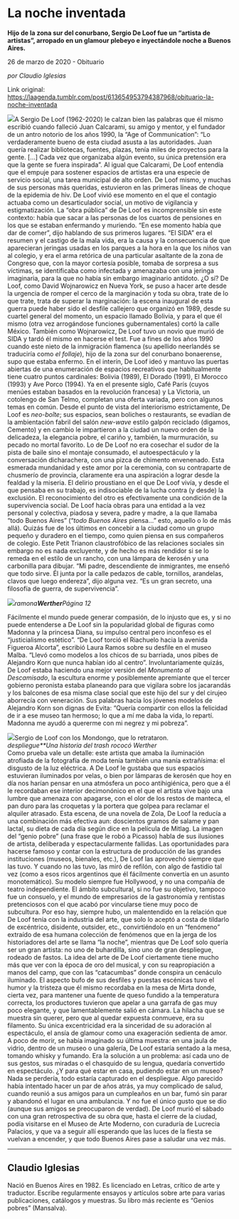 # La noche inventada

**Hijo de la zona sur del conurbano, Sergio De Loof fue un “artista de artistas”, arropado en un glamour plebeyo e inyectándole noche a Buenos Aires.**

26 de marzo de 2020 - Obituario

_por Claudio Iglesias_

Link original: https://laagenda.tumblr.com/post/613654953794387968/obituario-la-noche-inventada

![](https://64.media.tumblr.com/724597fefa93cd8ace09004cc9bbdf3b/24635c8aceb5f503-41/s500x750/e43804ce58ab78fce4a83977610774127f34723d.jpg)A Sergio De Loof
(1962-2020) le calzan bien las palabras que él mismo escribió cuando falleció
Juan Calcarami, su amigo y mentor, y el fundador de un antro notorio de los
años 1990, la “Age of Communication”: “Lo verdaderamente bueno de esta ciudad
asusta a las autoridades. Juan quería realizar bibliotecas, fuentes, plazas,
tenía miles de proyectos para la gente. […] Cada vez que organizaba algún
evento, su única pretensión era que la gente se fuera inspirada”. Al igual que
Calcarami, De Loof entendía que el empuje para sostener espacios de artistas
era una especie de servicio social, una tarea municipal de alto orden. De Loof
mismo, y muchas de sus personas más queridas, estuvieron en las primeras líneas
de choque de la epidemia de hiv. De Loof vivió ese momento en el que el
contagio actuaba como un desarticulador social, un motivo de vigilancia y
estigmatización. La “obra pública” de De Loof es incomprensible sin este
contexto: había que sacar a las personas de los cuartos de pensiones en los que
se estaban enfermando y muriendo. “En ese momento había que dar de comer”, dijo
hablando de sus primeros lugares. “El SIDA” era el resumen y el castigo de la
mala vida, era la causa y la consecuencia de que aparecieran jeringas usadas en
los parques a la hora en la que los niños van al colegio, y era el arma
retórica de una particular asaltante de la zona de Congreso que, con la mayor
cortesía posible, tomaba de sorpresa a sus víctimas, se identificaba como
infectada y amenazaba con una jeringa imaginaria, para la que no había sin
embargo imaginario antídoto. ¿O sí? De Loof, como David Wojnarowicz en Nueva
York, se puso a hacer arte desde la urgencia de romper el cerco de la
marginación y toda su obra, trate de lo que trate, trata de superar la
marginación: la escena inaugural de esta guerra puede haber sido el desfile
callejero que organizó en 1989, desde su cuartel general del momento, un
espacio llamado Bolivia, y para el que él mismo (otra vez arrogándose funciones
gubernamentales) cortó la calle México. También como Wojnarowicz, De Loof tuvo
un novio que murió de SIDA y tardó él mismo en hacerse el test. Fue a fines de
los años 1990 cuando este nieto de la inmigración flamenca (su apellido
neerlandés se traduciría como *el follaje*), hijo de la zona sur del
conurbano bonaerense, supo que estaba enfermo. En el interín, De Loof ideó y
mantuvo las puertas abiertas de una enumeración de espacios recreativos que
habitualmente tiene cuatro puntos cardinales: 
Bolivia (1989), El Dorado (1991), El Morocco (1993) y Ave Porco (1994).
Ya en el presente siglo, Café París (cuyos menúes estaban basados en la
revolución francesa) y La Victoria, un cotolengo de San Telmo, completan una
oferta variada, pero con algunos temas en común. Desde el punto de vista del
interiorismo estrictamente, De Loof es *neo-boîte*; sus espacios, sean
boliches o restaurants, se evadían de la ambientación fabril del salón *new-wave*
estilo galpón reciclado (digamos, Cemento) y en cambio le impartieron a la ciudad
un nuevo orden de la delicadeza, la elegancia pobre, el cariño y, también, la
murmuración, su pecado no mortal favorito. Lo de De Loof no era cosechar el
sudor de la pista de baile sino el montaje consumado, el autoespectáculo y la
conversación dicharachera, con una pizca de chimento envenenado. Esta esmerada
mundanidad y este amor por la ceremonia, con su contraparte de chusmerío de
provincia, claramente era una aspiración a lograr desde la fealdad y la
miseria. El delirio proustiano en el que De Loof vivía, y desde el que pensaba
en su trabajo, es indisociable de la lucha contra (y desde) la exclusión. El reconocimiento del otro es
efectivamente una condición de la supervivencia social. De Loof hacía obras
para una entidad a la vez personal y colectiva, piadosa y severa, padre y
madre, a la que llamaba “todo Buenos Aires” (“*todo Buenos Aires*
piensa…” esto, aquello o lo de más allá). Quizás fue de los últimos en
concebir a la ciudad como un grupo pequeño y duradero en el tiempo, como quien
piensa en sus compañeros de colegio. Este Petit Trianon claustrofóbico de las
relaciones sociales sin embargo no es nada excluyente, y de hecho es más
rendidor si se lo remeda en el estilo de un rancho, con una lámpara de kerosén
y una carbonilla para dibujar. “Mi padre, descendiente de inmigrantes, me
enseñó que todo sirve. Él junta por la calle pedazos de cable, tornillos,
arandelas, clavos que luego endereza”, dijo alguna vez. “Es un gran secreto,
una filosofía de guerra, de supervivencia”.

![](https://64.media.tumblr.com/22d19c719919f197af7ad9302280837a/24635c8aceb5f503-a4/s500x750/0cdc3483dadb2a590b778b3513db22ebbb8500ed.jpg)*ramona**Werther**Página 12*  
  
Fácilmente el mundo
puede generar compasión, de lo injusto que es, y si no puede entenderse a De
Loof sin la popularidad global de figuras como Madonna y la princesa Diana, su
impulso central pero inconfeso es el “justicialismo estético”. “De Loof torció
el Riachuelo hacia la avenida Figueroa Alcorta”, escribió Laura Ramos sobre su desfile
en el museo Malba. “Llevó como modelos a los chicos de su barriada, unos pibes
de Alejandro Korn que nunca habían ido al centro”. Involuntariamente quizás, De
Loof estaba haciendo una mejor versión del *Monumento al Descamisado*, la
escultura enorme y posiblemente apremiante que el tercer gobierno peronista
estaba planeando para que vigilara sobre los jacarandás y los balcones de esa
misma clase social que este hijo del sur y del cirujeo aborrecía con
veneración. Sus palabras hacia los jóvenes modelos de Alejandro Korn son dignas
de Evita: “Quería compartir con ellos la felicidad de ir a ese museo tan
hermoso; lo que a mí me daba la vida, lo repartí. Madonna me ayudó a quererme
con mi negrez y mi pobreza”.

![](https://64.media.tumblr.com/f21f5658648a51d80c4242b8bc3967ba/24635c8aceb5f503-2d/s500x750/0875b99e7b72ca0a89662080ff0724e6a59248b2.jpg)Sergio de Loof con los Mondongo, que lo retrataron.  
*despliegue**Una historia del
trash rococó* *Werther*  
Como prueba vale un
detalle: este artista que amaba la iluminación atrofiada de la fotografía de
moda tenía también una manía extrañísima: el disgusto de la luz eléctrica. A De
Loof le gustaba que sus espacios estuvieran iluminados por velas, o bien por
lámparas de kerosén que hoy en día nos harían pensar en una atmósfera un poco
antihigiénica, pero que a él le recordaban ese interior decimonónico en el que
el artista vive bajo una lumbre que amenaza con apagarse, con el olor de los
restos de manteca, el pan duro para las croquetas y la portera que golpea para
reclamar el alquiler atrasado. Esta escena, de una novela de Zola, De Loof la
reducía a una combinación más efectiva aun: doscientos gramos de salame y pan
lactal, su dieta de cada día según dice en la película de Mitlag. La imagen del
“genio pobre” (una frase que le robó a Picasso) habla de sus ilusiones de
artista, deliberada y espectacularmente fallidas. Las oportunidades para
hacerse famoso y contar con la estructura de producción de las grandes
instituciones (museos, bienales, etc.), De Loof las aprovechó siempre que las
tuvo. Y cuando no las tuvo, las miró de refilón, con algo de fastidio tal vez
(como a esos ricos argentinos que él fácilmente convertía en un asunto
monotemático). Su modelo siempre fue Hollywood, y no una compañía de teatro independiente. El ámbito subcultural, si no fue su objetivo, tampoco fue un
consuelo, y el mundo de empresarios de la gastronomía y rentistas pretenciosos
con el que acabó por vincularse tiene muy poco de subcultura. Por eso hay,
siempre hubo, un malentendido en la relación que De Loof tenía con la industria
del arte, que solo lo aceptó a costa de tildarlo de excéntrico, disidente,
outsider, etc., convirtiéndolo en un “fenómeno” extraído de esa humana
colección de fenómenos que en la jerga de los historiadores del arte se llama “la
noche”, mientras que De Loof solo quería ser un gran artista: no uno de
buhardilla, sino uno de gran despliegue, rodeado de fastos. La idea del arte de
De Loof ciertamente tiene mucho más que ver con la época de oro del musical, y
con su reapropiación a manos del camp, que con las “catacumbas” donde conspira
un cenáculo iluminado. El aspecto bufo de sus desfiles y puestas escénicas tuvo
el humor y la tristeza que él mismo recordaba en la mesa de Mirta donde, cierta
vez, para mantener una fuente de queso fundido a la temperatura correcta, los
productores tuvieron que apelar a una garrafa de gas muy poco elegante, y que
lamentablemente salió en cámara. La hilacha que se muestra sin querer, pero que
al quedar expuesta conmueve, era su filamento. Su única excentricidad era la
sinceridad de su adoración al espectáculo, el ansía de glamour como una
exageración sedienta de amor. A poco de morir, se había imaginado su última
muestra: en una jaula de vidrio, dentro de un museo o una galería, De Loof
estaría sentado a la mesa, tomando whisky y fumando. Era la solución a un
problema: así cada uno de sus gestos, sus miradas o el chasquido de su lengua,
quedaría convertido en espectáculo. ¿Y para qué estar en casa, pudiendo estar
en un museo? Nada se perdería, todo estaría capturado en el despliegue. Algo
parecido había intentado hacer un par de años atrás, ya muy complicado de
salud, cuando reunió a sus amigos para un cumpleaños en un bar, fumó sin parar
y abandonó el lugar en una ambulancia. Y no fue el único gusto que se dio
(aunque sus amigos se preocuparon de verdad). De Loof murió el sábado con una
gran retrospectiva de su obra que, hasta el cierre de la ciudad, podía
visitarse en el Museo de Arte Moderno, con curaduría de Lucrecia Palacios, y
que va a seguir allí esperando que las luces de la fiesta se vuelvan a
encender, y que todo Buenos Aires pase a saludar una vez más.



---

 Claudio Iglesias
-----------------

 Nació en Buenos Aires en 1982. Es licenciado en Letras, crítico de arte y traductor. Escribe regularmente ensayos y artículos sobre arte para varias publicaciones, catálogos y muestras. Su libro más reciente es “Genios pobres” (Mansalva).

